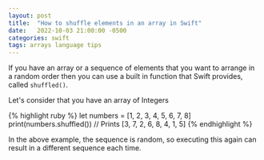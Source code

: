 ```yaml
---
layout: post
title:  "How to shuffle elements in an array in Swift"
date:   2022-10-03 21:00:00 -0500
categories: swift
tags: arrays language tips
---
```


If you have an array or a sequence of elements that you want to arrange in a random order then
you can use a built in function that Swift provides, called `shuffled()`.

Let's consider that you have an array of Integers

{% highlight ruby %}
let numbers = [1, 2, 3, 4, 5, 6, 7, 8]
print(numbers.shuffled()) // Prints [3, 7, 2, 6, 8, 4, 1, 5]
{% endhighlight %}

In the above example, the sequence is random, so executing this again can result in a
different sequence each time.
